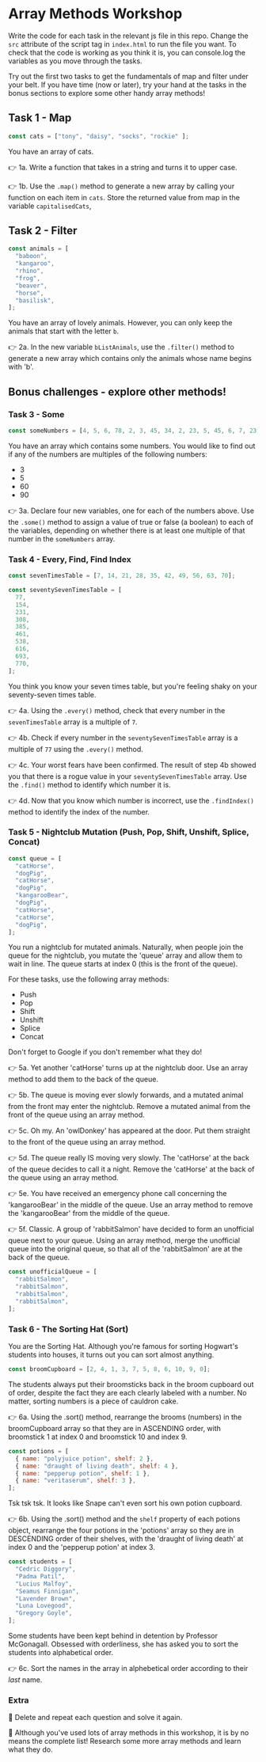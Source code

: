 # Array Methods Workshop

Write the code for each task in the relevant js file in this repo. Change the `src` attribute of the script tag in `index.html` to run the file you want. To check that the code is working as you think it is, you can console.log the variables as you move through the tasks.

Try out the first two tasks to get the fundamentals of map and filter under your belt. If you have time (now or later), try your hand at the tasks in the bonus sections to explore some other handy array methods!

## Task 1 - Map

```js
const cats = ["tony", "daisy", "socks", "rockie" ];
```

You have an array of cats.

👉 1a. Write a function that takes in a string and turns it to upper case.

👉 1b. Use the `.map()` method to generate a new array by calling your function on each item in `cats`. Store the returned value from map in the variable `capitalisedCats`,

## Task 2 - Filter

```js
const animals = [
  "baboon",
  "kangaroo",
  "rhino",
  "frog",
  "beaver",
  "horse",
  "basilisk",
];
```

You have an array of lovely animals. However, you can only keep the animals that start with the letter `b`. 

👉 2a. In the new variable `bListAnimals`, use the `.filter()` method to generate a new array which contains only the animals whose name begins with 'b'. 

## Bonus challenges - explore other methods!

### Task 3 - Some

```js
const someNumbers = [4, 5, 6, 78, 2, 3, 45, 34, 2, 23, 5, 45, 6, 7, 23]
```

You have an array which contains some numbers. You would like to find out if any of the numbers are multiples of the following numbers:

- 3
- 5
- 60
- 90

👉 3a. Declare four new variables, one for each of the numbers above. Use the `.some()` method to assign a value of true or false (a boolean) to each of the variables, depending on whether there is at least one multiple of that number in the `someNumbers` array. 

### Task 4 - Every, Find, Find Index

```js
const sevenTimesTable = [7, 14, 21, 28, 35, 42, 49, 56, 63, 70];

const seventySevenTimesTable = [
  77,
  154,
  231,
  308,
  385,
  461,
  538,
  616,
  693,
  770,
];
```

You think you know your seven times table, but you're feeling shaky on your seventy-seven times table.

👉 4a. Using the `.every()` method, check that every number in the `sevenTimesTable` array is a multiple of `7`.

👉 4b. Check if every number in the `seventySevenTimesTable` array is a multiple of `77` using the `.every()` method.

👉 4c. Your worst fears have been confirmed. The result of step 4b showed you that there is a rogue value in your `seventySevenTimesTable` array. Use the `.find()` method to identify which number it is.

👉 4d. Now that you know which number is incorrect, use the `.findIndex()` method to identify the index of the number.

### Task 5 - Nightclub Mutation (Push, Pop, Shift, Unshift, Splice, Concat)

```js
const queue = [
  "catHorse",
  "dogPig",
  "catHorse",
  "dogPig",
  "kangarooBear",
  "dogPig",
  "catHorse",
  "catHorse",
  "dogPig",
];
```

You run a nightclub for mutated animals. Naturally, when people join the queue for the nightclub, you mutate the 'queue' array and allow them to wait in line. The queue starts at index 0 (this is the front of the queue).

For these tasks, use the following array methods: 

- Push
- Pop
- Shift
- Unshift
- Splice
- Concat

Don't forget to Google if you don't remember what they do!

👉 5a. Yet another 'catHorse' turns up at the nightclub door. Use an array method to add them to the back of the queue.

👉 5b. The queue is moving ever slowly forwards, and a mutated animal from the front may enter the nightclub. Remove a mutated animal from the front of the queue using an array method.

👉 5c. Oh my. An 'owlDonkey' has appeared at the door. Put them straight to the front of the queue using an array method.

👉 5d. The queue really IS moving very slowly. The 'catHorse' at the back of the queue decides to call it a night. Remove the 'catHorse' at the back of the queue using an array method.

👉 5e. You have received an emergency phone call concerning the 'kangarooBear' in the middle of the queue. Use an array method to remove the 'kangarooBear' from the middle of the queue.

👉 5f. Classic. A group of 'rabbitSalmon' have decided to form an unofficial queue next to your queue. Using an array method, merge the unofficial queue into the original queue, so that all of the 'rabbitSalmon' are at the back of the queue.

```js
const unofficialQueue = [
  "rabbitSalmon",
  "rabbitSalmon",
  "rabbitSalmon",
  "rabbitSalmon",
];
```

### Task 6 - The Sorting Hat (Sort)

You are the Sorting Hat. Although you're famous for sorting Hogwart's students into houses, it turns out you can sort almost anything.

```js
const broomCupboard = [2, 4, 1, 3, 7, 5, 8, 6, 10, 9, 0];
```

The students always put their broomsticks back in the broom cupboard out of order, despite the fact they are each clearly labeled with a number. No matter, sorting numbers is a piece of cauldron cake. 

👉 6a. Using the .sort() method, rearrange the brooms (numbers) in the broomCupboard array so that they are in ASCENDING order, with broomstick 1 at index 0 and broomstick 10 and index 9.

```js
const potions = [
  { name: "polyjuice potion", shelf: 2 },
  { name: "draught of living death", shelf: 4 },
  { name: "pepperup potion", shelf: 1 },
  { name: "veritaserum", shelf: 3 },
];
```

Tsk tsk tsk. It looks like Snape can't even sort his own potion cupboard. 

👉 6b. Using the .sort() method and the `shelf` property of each potions object, rearrange the four potions in the 'potions' array so they are in DESCENDING order of their shelves, with the 'draught of living death' at index 0 and the 'pepperup potion' at index 3.

```js
const students = [
  "Cedric Diggory",
  "Padma Patil",
  "Lucius Malfoy",
  "Seamus Finnigan",
  "Lavender Brown",
  "Luna Lovegood",
  "Gregory Goyle",
];
```

Some students have been kept behind in detention by Professor McGonagall. Obsessed with orderliness, she has asked you to sort the students into alphabetical order. 
 
👉 6c. Sort the names in the array in alphebetical order according to their *last* name.

### Extra

🌟 Delete and repeat each question and solve it again.

🌟 Although you've used lots of array methods in this workshop, it is by no means the complete list! Research some more array methods and learn what they do.
